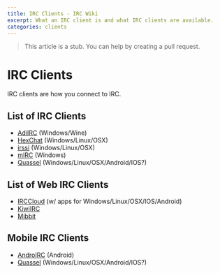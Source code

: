 ```yaml
---
title: IRC Clients - IRC Wiki
excerpt: What an IRC client is and what IRC clients are available.
categories: clients
---
```

>This article is a stub. You can help by creating a pull request.

# IRC Clients
IRC clients are how you connect to IRC.

## List of IRC Clients
* [AdiIRC](/wiki/client/adiirc) (Windows/Wine)
* [HexChat](/wiki/client/hexchat) (Windows/Linux/OSX)
* [irssi](/wiki/client/irssi) (Windows/Linux/OSX)
* [mIRC](/wiki/client/mirc) (Windows)
* [Quassel](/wiki/client/quassel-client) (Windows/Linux/OSX/Android/IOS?)

## List of Web IRC Clients
* [IRCCloud](/wiki/client/irccloud) (w/ apps for Windows/Linux/OSX/IOS/Android)
* [KiwiIRC](/wiki/client/kiwiirc)
* [Mibbit](/wiki/client/mibbit)

## Mobile IRC Clients
* [AndroIRC](/wiki/client/androirc) (Android)
* [Quassel](/wiki/client/quassel-client) (Windows/Linux/OSX/Android/IOS?)
